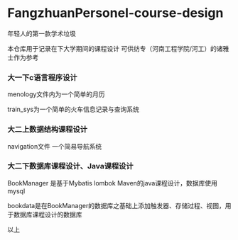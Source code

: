 # FangzhuanPersonel-course-design

年轻人的第一款学术垃圾

本仓库用于记录在下大学期间的课程设计
可供纺专（河南工程学院/河工）的诸雅士作为参考


### 大一下c语言程序设计

menology文件内为一个简单的月历

train_sys为一个简单的火车信息记录与查询系统

### 大二上数据结构课程设计

navigation文件 一个简易导航系统

### 大二下数据库课程设计、Java课程设计

BookManager 是基于Mybatis lombok Maven的java课程设计，数据库使用mysql

bookdata是在BookManager的数据库之基础上添加触发器、存储过程、视图，用于数据库课程设计的数据库

以上
